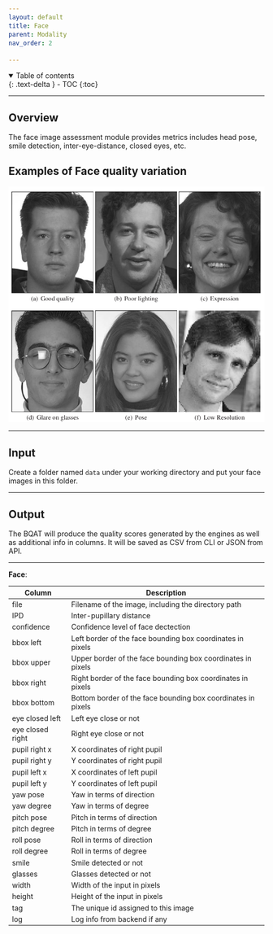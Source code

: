 ```yaml
---
layout: default
title: Face
parent: Modality
nav_order: 2

---
```

<details open markdown="block">
  <summary>
    Table of contents
  </summary>
  {: .text-delta }
- TOC
{:toc}
</details>

---

## Overview
The face image assessment module provides metrics includes head pose, smile detection, inter-eye-distance, closed eyes, etc.

## Examples of Face quality variation

![face_example](../assets/images/face_example.png)

***

## Input

Create a folder named `data` under your working directory and put your face images in this folder.

***

## Output

The BQAT will produce the quality scores generated by the engines as well as additional info in columns. It will be saved as CSV from CLI or JSON from API.

***

__Face__:

| Column           | Description |
| ---------------- | ----------- |
| file             | Filename of the image, including the directory path |
| IPD              | Inter-pupillary distance |
| confidence       | Confidence level of face dectection |
| bbox left        | Left border of the face bounding box coordinates in pixels |
| bbox upper       | Upper border of the face bounding box coordinates in pixels |
| bbox right       | Right border of the face bounding box coordinates in pixels |
| bbox bottom      | Bottom border of the face bounding box coordinates in pixels |
| eye closed left  | Left eye close or not |
| eye closed right | Right eye close or not |
| pupil right x    | X coordinates of right pupil |
| pupil right y    | Y coordinates of right pupil |
| pupil left x     | X coordinates of left pupil |
| pupil left y     | Y coordinates of left pupil |
| yaw pose         | Yaw in terms of direction |
| yaw degree       | Yaw in terms of degree |
| pitch pose       | Pitch in terms of direction |
| pitch degree     | Pitch in terms of degree |
| roll pose        | Roll in terms of direction |
| roll degree      | Roll in terms of degree |
| smile            | Smile detected or not |
| glasses          | Glasses detected or not |
| width            | Width of the input in pixels |
| height           | Height of the input in pixels |
| tag              | The unique id assigned to this image |
| log              | Log info from backend if any |

<!-- TODO: add references-->